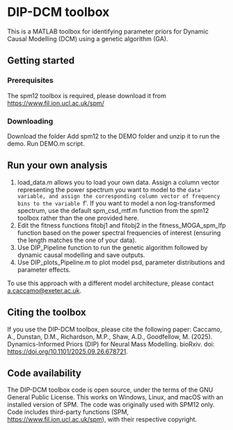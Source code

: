# DIP-DCM toolbox
This is a MATLAB toolbox for identifying parameter priors for Dynamic Causal Modelling (DCM) using a genetic algorithm (GA).

## Getting started
### Prerequisites
The spm12 toolbox is required, please download it from https://www.fil.ion.ucl.ac.uk/spm/ 
### Downloading
Download the folder
Add spm12 to the DEMO folder and unzip it to run the demo.
Run DEMO.m script.

## Run your own analysis
1) load_data.m allows you to load your own data. Assign a column vector representing the power spectrum you want to model to the `data' variable, and assign the corresponding column vector of frequency bins to the variable `f'. If you want to model a non log-transformed spectrum, use the default spm_csd_mtf.m function from the spm12 toolbox rather than the one provided here.
2) Edit the fitness functions fitobj1 and fitobj2 in the fitness_MOGA_spm_lfp function based on the power spectral frequencies of interest (ensuring the length matches the one of your data). 
3) Use DIP_Pipeline function to run the genetic algorithm followed by dynamic causal modelling and save outputs.
4) Use DIP_plots_Pipeline.m to plot model psd, parameter distributions and parameter effects.

To use this approach with a different model architecture, please contact a.caccamo@exeter.ac.uk.

## Citing the toolbox
If you use the DIP-DCM toolbox, please cite the following paper: Caccamo, A., Dunstan, D.M., Richardson, M.P., Shaw, A.D., Goodfellow, M. (2025). Dynamics-Informed Priors (DIP) for Neural Mass Modelling. bioRxiv. doi: https://doi.org/10.1101/2025.09.26.678721.

## Code availability
The DIP-DCM toolbox code is open source, under the terms of the GNU General Public License. This works on Windows, Linux, and macOS with an installed version of SPM. The code was originally used with SPM12 only. Code includes third-party functions (SPM, https://www.fil.ion.ucl.ac.uk/spm), with their respective copyright. 

